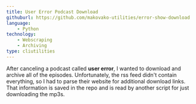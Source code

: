 ```yaml
---
title: User Error Podcast Download
githuburl: https://github.com/makovako-utilities/error-show-download
language:
    - Python
technology:
    - Webscraping
    - Archiving
type: cliutilities
---
```


After canceling a podcast called **user error**, I wanted to download and archive all of the episodes. Unfortunately, the rss feed didn't contain everything, so I had to parse their website for additional download links. That information is saved in the repo and is read by another script for just downloading the mp3s.
